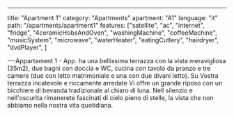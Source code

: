 ---

title: "Apartment 1"
category: "Apartments"
apartment: "A1"
language: "it"
path: "/apartments/apartment1"
features: ["satellite",
"ac",
"internet",
"fridge",
"4ceramicHobsAndOven",
"washingMachine",
"coffeeMachine",
"musicSystem",
"microwave",
"waterHeater",
"eatingCutlery",
"hairdryer",
"dvdPlayer",
]

---Appartament 1 - App. ha una bellissima terrazza con la vista meravigliosa (35m2), due bagni con doccia e WC, cucina con tavolo da pranzo e tre camere (due con letto matrimoniale e una con due divani letto). Su Vostra terrazza incatevole e riccamente arredate Vi offre un grande riposo con un bicchiere di bevanda tradizionale al chiaro di luna. Nell silenzio e nell'oscurita rimanerete fascinati di cielo pieno di stelle, la vista che non abbiamo nella nostra vita quotidiana.
